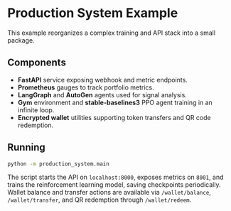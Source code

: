 # Production System Example

This example reorganizes a complex training and API stack into a small package.

## Components

- **FastAPI** service exposing webhook and metric endpoints.
- **Prometheus** gauges to track portfolio metrics.
- **LangGraph** and **AutoGen** agents used for signal analysis.
- **Gym** environment and **stable-baselines3** PPO agent training in an infinite loop.
- **Encrypted wallet** utilities supporting token transfers and QR code redemption.

## Running

```bash
python -m production_system.main
```

The script starts the API on `localhost:8000`, exposes metrics on `8001`, and
trains the reinforcement learning model, saving checkpoints periodically.
Wallet balance and transfer actions are available via `/wallet/balance`, `/wallet/transfer`,
and QR redemption through `/wallet/redeem`.
